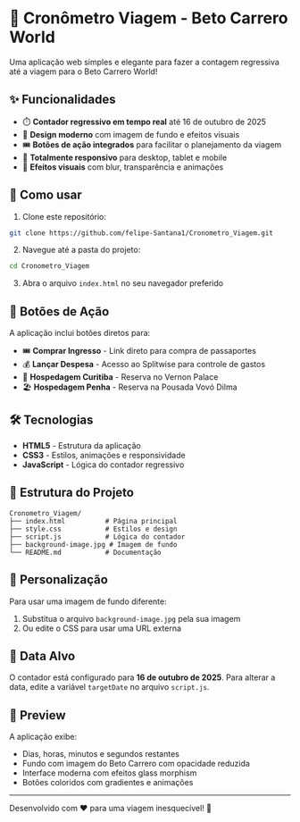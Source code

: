 # 🎡 Cronômetro Viagem - Beto Carrero World

Uma aplicação web simples e elegante para fazer a contagem regressiva até a viagem para o Beto Carrero World!

## ✨ Funcionalidades

- ⏱️ **Contador regressivo em tempo real** até 16 de outubro de 2025
- 🎨 **Design moderno** com imagem de fundo e efeitos visuais
- 🎟️ **Botões de ação integrados** para facilitar o planejamento da viagem
- 📱 **Totalmente responsivo** para desktop, tablet e mobile
- 🌟 **Efeitos visuais** com blur, transparência e animações

## 🚀 Como usar

1. Clone este repositório:
```bash
git clone https://github.com/felipe-Santana1/Cronometro_Viagem.git
```

2. Navegue até a pasta do projeto:
```bash
cd Cronometro_Viagem
```

3. Abra o arquivo `index.html` no seu navegador preferido

## 🎯 Botões de Ação

A aplicação inclui botões diretos para:

- 🎟️ **Comprar Ingresso** - Link direto para compra de passaportes
- 💰 **Lançar Despesa** - Acesso ao Splitwise para controle de gastos
- 🏨 **Hospedagem Curitiba** - Reserva no Vernon Palace
- 🏖️ **Hospedagem Penha** - Reserva na Pousada Vovó Dilma

## 🛠️ Tecnologias

- **HTML5** - Estrutura da aplicação
- **CSS3** - Estilos, animações e responsividade
- **JavaScript** - Lógica do contador regressivo

## 📁 Estrutura do Projeto

```
Cronometro_Viagem/
├── index.html          # Página principal
├── style.css           # Estilos e design
├── script.js           # Lógica do contador
├── background-image.jpg # Imagem de fundo
└── README.md           # Documentação
```

## 🎨 Personalização

Para usar uma imagem de fundo diferente:
1. Substitua o arquivo `background-image.jpg` pela sua imagem
2. Ou edite o CSS para usar uma URL externa

## 📅 Data Alvo

O contador está configurado para **16 de outubro de 2025**. Para alterar a data, edite a variável `targetDate` no arquivo `script.js`.

## 🎉 Preview

A aplicação exibe:
- Dias, horas, minutos e segundos restantes
- Fundo com imagem do Beto Carrero com opacidade reduzida
- Interface moderna com efeitos glass morphism
- Botões coloridos com gradientes e animações

---

Desenvolvido com ❤️ para uma viagem inesquecível! 🎢

